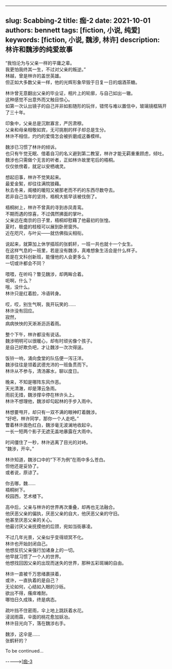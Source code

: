 ---
slug: Scabbing-2
title: 痂-2
date: 2021-10-01
authors: bennett
tags: [fiction, 小说, 纯爱]
keywords: [fiction, 小说, 魏涉, 林许]
description: 林许和魏涉的纯爱故事
------
<!-- truncate -->

“我怕沦为与父亲一样的平庸之辈。<br/>
我更怕我终其一生，不过对父亲的叛逆。”<br/>
林越，曾是林许的盖世英雄。<br/>
但正如大多数父亲一样，他的光辉形象早毁于日复一日的烟酒茶糖。<br/>

林许曾无意翻出父亲的毕业证，相片上的轮廓，与自己如出一辙。<br/>
这种感觉不出意外而又触目惊心。<br/>
如第一次认出镜子的自己并非如影随形的玩伴，错愕与难以置信中，玻璃镜框隔开了三十年。<br/>

印象中，父亲总是沉默寡言，严厉肃穆。<br/>
父亲和母亲相敬如宾，无可挑剔的样子却总是生分。<br/>
林许不相信，灼灼的爱情怎会被折磨成这番模样。<br/>

魏涉已习惯了林许的倾诉。<br/>
也只有午觉无眠、借着自习的名义避到第二教室，林许才能无羁重重顾虑，倾吐。<br/>
魏涉也只需做个无言的听者，正如林许故里宅后的梧桐。<br/>
仅仅依傍着，就足以安栖魂灵。<br/>

想起旧事，林许不觉笑起来。<br/>
最爱金絮，却往往满院狼藉。<br/>
秋去冬来，阁楼的暖阳又被那老而不朽的东西尽数夺去。<br/>
若非自己当年的坚持，梧桐大抵早该被伐倒了。<br/>

梧桐树上，林许不曾真的寻到赤凤青鸾。<br/>
不期而遇的惊喜，不过偶然拂面的掌叶。<br/>
父亲远在南京的日子里，梧桐却慰藉了他最初的张惶。<br/>
夏时，极盛的枝桠可以展到卧房窗外。<br/>
近在咫尺，与叶尖——就仿佛指尖相衔。<br/>

说起来，就算加上休学插班的张鹤轩，一班一共也就十一个女生。<br/>
在这样气息的一班里，若是没有魏涉，真难想象生活会是什么样子。<br/>
若是在文科创新班，能懂他的人会更多么？<br/>
一切或许都会不同？<br/>

喂喂，在听吗？瞥见魏涉，却两眸合着。<br/>
呃啊，什么？<br/>
哦，没什么。<br/>林许只是红着脸，冷语转身。<br/>

哎，哎，别生气啊，我开玩笑的……<br/>
林许没有回应。<br/>
寂然，<br/>
病病怏怏的天淅淅沥沥着雨。<br/>

整个下午，林许都没有说话。<br/>
魏涉明明可以很暖心，却有时顽劣像个孩子。<br/>
是自己好欺负吧，才让魏涉一次次得逞。<br/>

饭铃一响，涌向食堂的队伍便一泻汪洋。<br/>
魏涉往往是领着武德充沛的一班鱼贯而下。<br/>
林许从不参与，清汤寡水，聊以度日。<br/>

晚来，不知是哪阵东风作恶。<br/>
天光清澈，却是薄云急雨。<br/>
雨前无措，魏涉撑伞停在林许头上。<br/>
林许不想理他，魏涉却勾起林的手步入雨中。<br/>

林想要甩开，却只有一双不满的眼神盯着魏涉。<br/>
“好吧，林许同学，那你一个人走吧。”<br/>
瞥着林许面色红白，魏涉毫无波澜地收起伞。<br/>
一长一短两个影子无遮无盖地暴露在大雨中。<br/>

时间僵住了一秒，林许逃离了目光的对峙。<br/>
“魏涉，开伞。”<br/>

林许知道，魏涉口中的“下不为例”在雨中多么苍白。<br/>
但他还是妥协了。<br/>
或者说，原谅了。<br/>

你去哪，魏……<br/>
梧桐树下。<br/>
校园西，艺术楼下。<br/>

高中后，父亲与林许的世界再次重叠，却再也无法融合。<br/>
他厌恶父亲的偏执，厌恶父亲的自大，他厌恶父亲的守旧。<br/>
他甚至厌恶父亲的关心。<br/>
他最讨厌父亲抚摸他的后颈，宛如当街暴凌。<br/>

不过几年光景，父亲似乎变得顽冥不化。<br/>
林许也开始封闭自己。<br/>
他想反抗父亲强行加诸身上的一切。<br/>
他早就习惯了一个人的世界。<br/>
他想找回因父亲的出现而迷失的世界，那种五彩斑斓的自由。<br/>

林许一直被千万思绪裹挟着，<br/>
或许，一直执着的是自己？<br/>
无论如何，心结如入眼的沙砾。<br/>
欲出不得，瘙痒难耐。<br/>
哪怕日久成珠，终是病态。<br/>

疏叶挡不住密雨，伞上地上跳跃着水花。<br/>
浸润雨霖，伞面的桃花愈加妖冶。<br/>
林许目光向下，落在魏涉右手。<br/>

魏涉，这伞是……<br/>
张鹤轩的？<br/>

To be continued...

----->[[痂-3](/Scabbing-3)